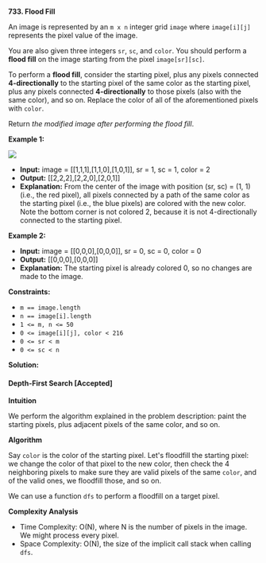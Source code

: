 **733.  Flood Fill**


An image is represented by an  `m x n`  integer grid  `image`  where  `image[i][j]`  represents the pixel value of the image.

You are also given three integers  `sr`,  `sc`, and  `color`. You should perform a  **flood fill**  on the image starting from the pixel  `image[sr][sc]`.

To perform a  **flood fill**, consider the starting pixel, plus any pixels connected  **4-directionally**  to the starting pixel of the same color as the starting pixel, plus any pixels connected  **4-directionally**  to those pixels (also with the same color), and so on. Replace the color of all of the aforementioned pixels with  `color`.

Return  _the modified image after performing the flood fill_.

**Example 1:**

![](https://assets.leetcode.com/uploads/2021/06/01/flood1-grid.jpg)

 - **Input:** image = [[1,1,1],[1,1,0],[1,0,1]], sr = 1, sc = 1, color = 2
 -    **Output:** [[2,2,2],[2,2,0],[2,0,1]]
 -    **Explanation:** From the center of the image with position (sr, sc) = (1, 1) (i.e., the red pixel), all pixels connected by a path of the same color as the starting pixel (i.e., the blue pixels) are colored
   with the new color. Note the bottom corner is not colored 2, because
   it is not 4-directionally connected to the starting pixel.

**Example 2:**

 - **Input:** image = [[0,0,0],[0,0,0]], sr = 0, sc = 0, color = 0
 -    **Output:** [[0,0,0],[0,0,0]]
 -    **Explanation:** The starting pixel is already colored 0, so no changes are made to the image.

**Constraints:**

-   `m == image.length`
-   `n == image[i].length`
-   `1 <= m, n <= 50`
-   `0 <= image[i][j], color < 216`
-   `0 <= sr < m`
-   `0 <= sc < n`

**Solution:**

#### Depth-First Search [Accepted]

**Intuition**

We perform the algorithm explained in the problem description: paint the starting pixels, plus adjacent pixels of the same color, and so on.

**Algorithm**

Say  `color`  is the color of the starting pixel. Let's floodfill the starting pixel: we change the color of that pixel to the new color, then check the 4 neighboring pixels to make sure they are valid pixels of the same  `color`, and of the valid ones, we floodfill those, and so on.

We can use a function  `dfs`  to perform a floodfill on a target pixel.

**Complexity Analysis**

-   Time Complexity:  O(N), where  N  is the number of pixels in the image. We might process every pixel.
-    Space Complexity:  O(N), the size of the implicit call stack when calling  `dfs`.
